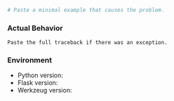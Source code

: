 <!--**This issue tracker is a tool to address bugs in Flask itself.
Please use the #pocoo IRC channel on freenode or Stack Overflow for general
questions about using Flask or issues not related to Flask.**

<!-- If you'd like to report a bug in Flask, fill out the template below. Provide
any extra information that may be useful / related to your problem.
Ideally, create an [MCVE](https://stackoverflow.com/help/mcve), which helps us
understand the problem and helps check that it is not caused by something in
your code.



### Expected Behavior
<!-- Tell us what should happen. -->

```python
# Paste a minimal example that causes the problem.
```

### Actual Behavior
<!-- Tell us what happens instead. -->

```pytb
Paste the full traceback if there was an exception.
```

### Environment

* Python version:
* Flask version:
* Werkzeug version:

